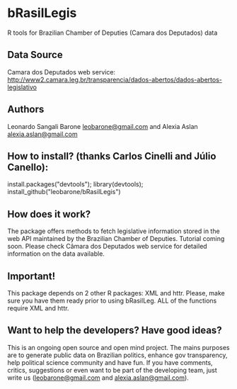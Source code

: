# bRasilLegis
R tools for Brazilian Chamber of Deputies (Camara dos Deputados) data

## Data Source
Camara dos Deputados web service: http://www2.camara.leg.br/transparencia/dados-abertos/dados-abertos-legislativo

## Authors
Leonardo Sangali Barone <leobarone@gmail.com> and Alexia Aslan <alexia.aslan@gmail.com>

## How to install? (thanks Carlos Cinelli and Júlio Canello):
install.packages("devtools"); library(devtools);
install_github("leobarone/bRasilLegis")

## How does it work?
The package offers methods to fetch legislative information stored in the web API maintained by the Brazilian Chamber of Deputies. Tutorial coming soon. Please check Câmara dos Deputados web service for detailed information on the data available.

## Important!
This package depends on 2 other R packages: XML and httr. Please, make sure you have them ready prior to using bRasilLeg. ALL of the functions require XML and httr.

## Want to help the developers? Have good ideas?
This is an ongoing open source and open mind project. The mains purposes are to generate public data on Brazilian politics, enhance gov transparency, help political science community and have fun. If you have comments, critics, suggestions or even want to be part of the developing team, just write us (leobarone@gmail.com and alexia.aslan@gmail.com).

